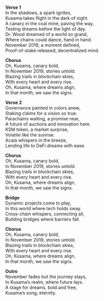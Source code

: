**Verse 1**  
In the shadows, a spark ignites,  
Kusama takes flight in the dark of night.  
A canary in the coal mine, paving the way,  
Testing dreams before the light of day.  
Dr. Wood dreamed of a world so grand,  
Where chains could dance, hand in hand.  
November 2019, a moment defined,  
Proof-of-stake released, decentralized mind.

**Chorus**  
Oh, Kusama, canary bold,  
In November 2019, stories untold.  
Blazing trails in blockchain skies,  
With every heart and every rise.  
Oh, Kusama, where dreams align,  
In that month, we saw the signs.

**Verse 2**  
Governance painted in colors anew,  
Staking claims for a vision so true.  
Parachains waiting, a promise near,  
A future of auctions and innovation here.  
KSM token, a market surprise,  
Volatile like the sunrise.  
Acala whispers in the breeze,  
Lending life to DeFi dreams with ease.

**Chorus**  
Oh, Kusama, canary bold,  
In November 2019, stories untold.  
Blazing trails in blockchain skies,  
With every heart and every rise.  
Oh, Kusama, where dreams align,  
In that month, we saw the signs.

**Bridge**  
Dynamic projects come to play,  
In this world where tech holds sway.  
Cross-chain whispers, connecting all,  
Building bridges where barriers fall.

**Chorus**  
Oh, Kusama, canary bold,  
In November 2019, stories untold.  
Blazing trails in blockchain skies,  
With every heart and every rise.  
Oh, Kusama, where dreams align,  
In that month, we saw the signs.

**Outro**  
November fades but the journey stays,  
In Kusama’s realm, where future lays.  
A stage for dreams, bold and free,  
Kusama’s song, eternity.